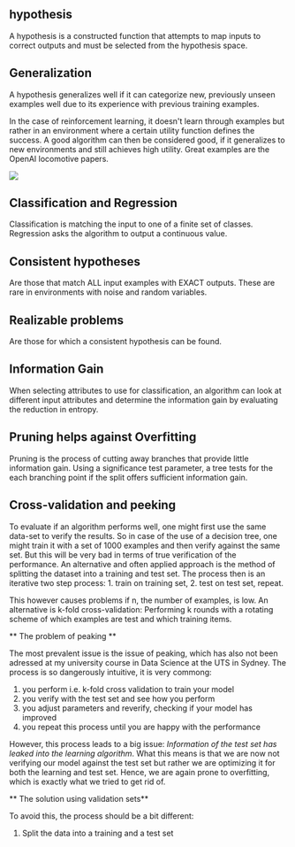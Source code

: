 ## hypothesis

A hypothesis is a constructed function that attempts to map inputs to correct outputs and must be selected from the hypothesis space.

## Generalization

A hypothesis generalizes well if it can categorize new, previously unseen examples well due to its experience with previous training examples.

In the case of reinforcement learning, it doesn't learn through examples but rather in an environment where a certain utility function defines the success. A good algorithm can then be considered good, if it generalizes to new environments and still achieves high utility. Great examples are the OpenAI locomotive papers.

![](http://i.gzn.jp/img/2017/07/11/locomotion-behaviours-in-rich-environment/00.jpg)

## Classification and Regression

Classification is matching the input to one of a finite set of classes. Regression asks the algorithm to output a continuous value.

## Consistent hypotheses

Are those that match ALL input examples with EXACT outputs. These are rare in environments with noise and random variables.


## Realizable problems
Are those for which a consistent hypothesis can be found.



## Information Gain
When selecting attributes to use for classification, an algorithm can look at different input attributes and determine the information gain by evaluating the reduction in entropy.

## Pruning helps against Overfitting

Pruning is the process of cutting away branches that provide little information gain. Using a significance test parameter, a tree tests for the each branching point if the split offers sufficient information gain. 



## Cross-validation and peeking

To evaluate if an algorithm performs well, one might first use the same data-set to verify the results. So in case of the use of a decision tree, one might train it with a set of 1000 examples and then verify against the same set. But this will be very bad in terms of true verification of the performance. An alternative and often applied approach is the method of splitting the dataset into a training and test set. The process then is an iterative two step process: 1. train on training set, 2. test on test set, repeat. 

This however causes problems if n, the number of examples, is low. An alternative is k-fold cross-validation: Performing k rounds with a rotating scheme of which examples are test and which training items. 

** The problem of peaking **

The most prevalent issue is the issue of peaking, which has also not been adressed at my university course in Data Science at the UTS in Sydney. The process is so dangerously intuitive, it is very commong:

1. you perform i.e. k-fold cross validation to train your model
2. you verify with the test set and see how you perform
3. you adjust parameters and reverify, checking if your model has improved
4. you repeat this process until you are happy with the performance

However, this process leads to a big issue: *Information of the test set has leaked into the learning algorithm*. What this means is that we are now not verifying our model against the test set but rather we are optimizing it for both the learning and test set. Hence, we are again prone to overfitting, which is exactly what we tried to get rid of. 

** The solution using validation sets**

To avoid this, the process should be a bit different:

1. Split the data into a training and a test set
